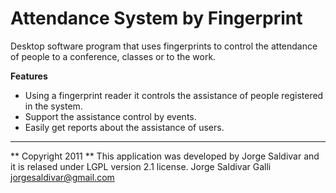 Attendance System by Fingerprint
=================================

Desktop software program that uses fingerprints to control the attendance of people to a conference, classes or to the work.

**Features**
- Using a fingerprint reader it controls the assistance of people registered in the system.
- Support the assistance control by events.
- Easily get reports about the assistance of users.





**************
** Copyright 2011 **
This application was developed by Jorge Saldivar and it is relased under LGPL version 2.1 license.
Jorge Saldivar Galli <jorgesaldivar@gmail.com>
